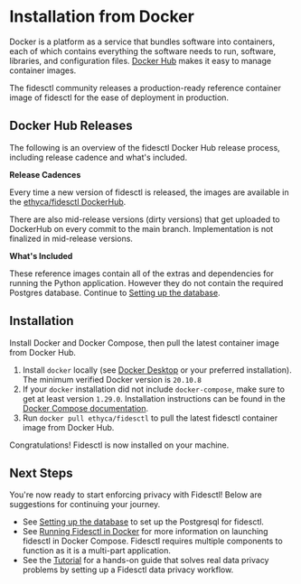 # Installation from Docker

Docker is a platform as a service that bundles software into containers, each of which contains everything the software needs to run, software, libraries, and configuration files. [Docker Hub](https://docs.docker.com/docker-hub/) makes it easy to manage container images.

The fidesctl community releases a production-ready reference container image of fidesctl for the ease of deployment in production.

## Docker Hub Releases

The following is an overview of the fidesctl Docker Hub release process, including release cadence and what's included. 

**Release Cadences**

Every time a new version of fidesctl is released, the images are available in the [ethyca/fidesctl DockerHub](https://hub.docker.com/r/ethyca/fidesctl/tags).

There are also mid-release versions (dirty versions) that get uploaded to DockerHub on every commit to the main branch. Implementation is not finalized in mid-release versions. 

**What's Included**

These reference images contain all of the extras and dependencies for running the Python application. However they do not contain the required Postgres database. Continue to [Setting up the database](./database.md).

## Installation

Install Docker and Docker Compose, then pull the latest container image from Docker Hub.

1. Install `docker` locally (see [Docker Desktop](https://www.docker.com/products/docker-desktop) or your preferred installation). The minimum verified Docker version is `20.10.8`
2. If your `docker` installation did not include `docker-compose`, make sure to get at least version `1.29.0`. Installation instructions can be found in the [Docker Compose documentation](https://docs.docker.com/compose/install/).
3. Run `docker pull ethyca/fidesctl` to pull the latest fidesctl container image from Docker Hub.

Congratulations! Fidesctl is now installed on your machine. 
## Next Steps

You're now ready to start enforcing privacy with Fidesctl! Below are suggestions for continuing your journey.

- See  [Setting up the database](./database.md) to set up the Postgresql for fidesctl.
- See [Running Fidesctl in Docker](../quickstart/docker.md) for more information on launching fidesctl in Docker Compose. Fidesctl requires multiple components to function as it is a multi-part application.
- See the [Tutorial](../tutorial/index.md) for a hands-on guide that solves real data privacy problems by setting up a Fidesctl data privacy workflow.